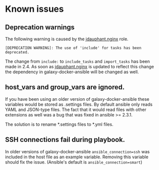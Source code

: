 # Known issues

## Deprecation warnings

The following warning is caused by the [jdauphant.nginx](https://github.com/jdauphant/ansible-role-nginx) role.
```
[DEPRECATION WARNING]: The use of 'include' for tasks has been deprecated.
```
The change from `include:` to `include_tasks` and `import_tasks` has been made in 2.4. As soon as [jdauphant.nginx](https://github.com/jdauphant/ansible-role-nginx) is updated to reflect this change the dependency in galaxy-docker-ansible will be changed as well.

## host_vars and group_vars are ignored.
If you have been using an older version of galaxy-docker-ansible these variables would be stored as .settings files. By default ansible only reads YAML and JSON-type files. The fact that it would read files with other extensions as well was a bug that was fixed in ansible >= 2.3.1.

The solution is to rename \*.settings files to \*.yml files.

## SSH connections fail during playbook.
In older versions of galaxy-docker-ansible `ansible_connection=ssh` was included in the host file as an example variable. Removing this variable should fix the issue. (Ansible's default is `ansible_connection=smart`)
